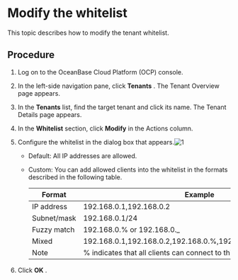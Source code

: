 Modify the whitelist
=========================================

This topic describes how to modify the tenant whitelist.

Procedure
------------------------------

1. Log on to the OceanBase Cloud Platform (OCP) console.



2. In the left-side navigation pane, click **Tenants** . The Tenant Overview page appears.



3. In the **Tenants** list, find the target tenant and click its name. The Tenant Details page appears.



4. In the **Whitelist** section, click **Modify** in the Actions column.



5. Configure the whitelist in the dialog box that appears.![1](https://help-static-aliyun-doc.aliyuncs.com/assets/img/en-US/5304306461/p399557.png)

   * Default: All IP addresses are allowed.



   * Custom: You can add allowed clients into the whitelist in the formats described in the following table.



     |   Format    |                           Example                           |
     |-------------|-------------------------------------------------------------|
     | IP address  | 192.168.0.1,192.168.0.2                                     |
     | Subnet/mask | 192.168.0.1/24                                               |
     | Fuzzy match | 192.168.0.% or 192.168.0._                                    |
     | Mixed       | 192.168.0.1,192.168.0.2,192.168.0.%,192.168.0._,192.168.0.1/24 |
     | Note        | % indicates that all clients can connect to this tenant.    |






6. Click **OK** .
